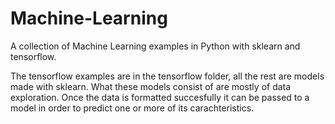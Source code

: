 # Machine-Learning
A collection of Machine Learning examples in Python with sklearn and tensorflow.

The tensorflow examples are in the tensorflow folder, all the rest are models made with sklearn.
What these models consist of are mostly of data exploration. Once the data is formatted succesfully it can be passed to a model in order to predict one or more of its carachteristics.
